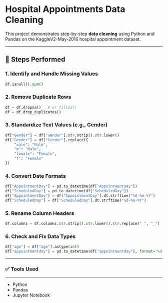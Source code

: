 # Hospital Appointments Data Cleaning

This project demonstrates step-by-step **data cleaning** using Python and Pandas on the KaggleV2-May-2016 hospital appointment dataset.

---

## 📌 Steps Performed

### 1. Identify and Handle Missing Values
```python
df.isnull().sum()
```

### 2. Remove Duplicate Rows
```python
df = df.dropna()   # or fillna()
df = df.drop_duplicates()
```

### 3. Standardize Text Values (e.g., Gender)
```python
df["Gender"] = df["Gender"].str.strip().str.lower()
df["Gender"] = df["Gender"].replace({
    "male": "Male",
    "m": "Male",
    "female": "Female",
    "f": "Female"
}) 
```

### 4. Convert Date Formats
```python
df["AppointmentDay"] = pd.to_datetime(df["AppointmentDay"])
df["ScheduledDay"] = pd.to_datetime(df["ScheduledDay"])
df["AppointmentDay"] = df["AppointmentDay"].dt.strftime("%d-%m-%Y")
df["ScheduledDay"] = df["ScheduledDay"].dt.strftime("%d-%m-%Y") 
```

### 5. Rename Column Headers
```python
df.columns = df.columns.str.strip().str.lower().str.replace(" ", "_") 
```

### 6. Check and Fix Data Types
```python
df["age"] = df["age"].astype(int)
df["appointmentday"] = pd.to_datetime(df["appointmentday"], format="%d-%m-%Y")
```
---
### ✅ Tools Used
---
- Python
- Pandas
- Jupyter Notebook

